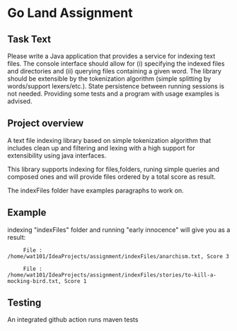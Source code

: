 # Go Land Assignment

## Task Text

Please write a Java application that provides a service for indexing text files.
The console interface should allow for (i) specifying the indexed files and directories and (ii) querying files containing a given word.
The library should be extensible by the tokenization algorithm (simple splitting by words/support lexers/etc.).
State persistence between running sessions is not needed. Providing some tests and a program with usage examples is advised.

## Project overview

A text file indexing library based on simple tokenization algorithm that includes clean up and filtering and lexing with a high support for extensibility using java interfaces.

This library supports indexing for files,folders, runing simple queries and composed ones and will provide files ordered by a total score as result.

The indexFiles folder have examples paragraphs to work on.

## Example

indexing "indexFiles" folder and running "early innocence" will give you as a result:

         File : /home/wat101/IdeaProjects/assignment/indexFiles/anarchism.txt, Score 3
         
         File : /home/wat101/IdeaProjects/assignment/indexFiles/stories/to-kill-a-mocking-bird.txt, Score 1


## Testing 

An integrated github action runs maven tests 
